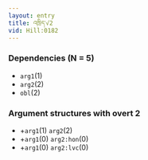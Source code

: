 ```yaml
---
layout: entry
title: འཁྲིད་√2
vid: Hill:0182
---
```

### Dependencies (N = 5)
* `arg1`(1)
* `arg2`(2)
* `obl`(2)
### Argument structures with overt 2
* +`arg1`(1) `arg2`(2)
* +`arg1`(0) `arg2:hon`(0)
* +`arg1`(0) `arg2:lvc`(0)
